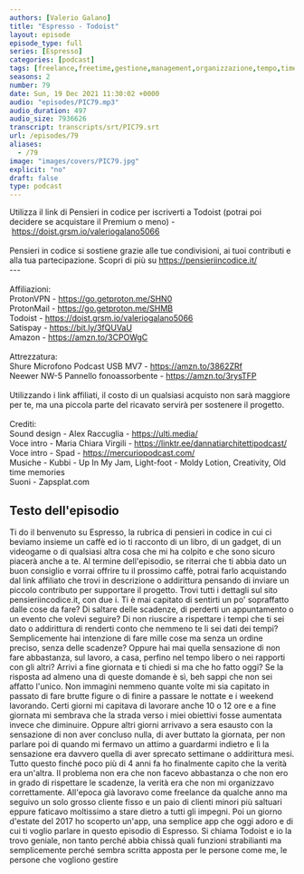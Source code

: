 ```yaml
---
authors: [Valerio Galano]
title: "Espresso - Todoist"
layout: episode
episode_type: full
series: [Espresso]
categories: [podcast]
tags: [freelance,freetime,gestione,management,organizzazione,tempo,time]
seasons: 2
number: 79
date: Sun, 19 Dec 2021 11:30:02 +0000
audio: "episodes/PIC79.mp3"
audio_duration: 497
audio_size: 7936626
transcript: transcripts/srt/PIC79.srt
url: /episodes/79
aliases: 
  - /79
image: "images/covers/PIC79.jpg"
explicit: "no"
draft: false
type: podcast
---
```

Utilizza il link di Pensieri in codice per iscriverti a Todoist (potrai poi decidere se acquistare il Premium o meno) - <a href="https://doist.grsm.io/valeriogalano5066" rel="noopener">https://doist.grsm.io/valeriogalano5066</a><br /><br />Pensieri in codice si sostiene grazie alle tue condivisioni, ai tuoi contributi e alla tua partecipazione. Scopri di più su <a href="https://pensieriincodice.it/" rel="noopener">https://pensieriincodice.it/</a> <br />---<br /><br />Affiliazioni:<br />ProtonVPN - <a href="https://go.getproton.me/SHN0" rel="noopener">https://go.getproton.me/SHN0</a> <br />ProtonMail - <a href="https://go.getproton.me/SHMB" rel="noopener">https://go.getproton.me/SHMB</a> <br />Todoist - <a href="https://doist.grsm.io/valeriogalano5066" rel="noopener">https://doist.grsm.io/valeriogalano5066</a> <br />Satispay - <a href="https://bit.ly/3fQUVaU" rel="noopener">https://bit.ly/3fQUVaU</a> <br />Amazon - <a href="https://amzn.to/3CPOWgC" rel="noopener">https://amzn.to/3CPOWgC</a> <br /><br />Attrezzatura:<br />Shure Microfono Podcast USB MV7 - <a href="https://amzn.to/3862ZRf" rel="noopener">https://amzn.to/3862ZRf</a> <br />Neewer NW-5 Pannello fonoassorbente - <a href="https://amzn.to/3rysTFP" rel="noopener">https://amzn.to/3rysTFP</a> <br /><br />Utilizzando i link affiliati, il costo di un qualsiasi acquisto non sarà maggiore per te, ma una piccola parte del ricavato servirà per sostenere il progetto.<br /><br />Crediti:<br />Sound design - Alex Raccuglia - <a href="https://ulti.media/" rel="noopener">https://ulti.media/</a> <br />Voce intro - Maria Chiara Virgili - <a href="https://linktr.ee/dannatiarchitettipodcast/" rel="noopener">https://linktr.ee/dannatiarchitettipodcast/</a>  <br />Voce intro - Spad - <a href="https://mercuriopodcast.com/" rel="noopener">https://mercuriopodcast.com/</a> <br />Musiche - Kubbi - Up In My Jam, Light-foot - Moldy Lotion, Creativity, Old time memories<br />Suoni - Zapsplat.com

<!-- more -->

## Testo dell'episodio

Ti do il benvenuto su Espresso, la rubrica di pensieri in codice in cui ci beviamo insieme
un caffè ed io ti racconto di un libro, di un gadget, di un videogame o di qualsiasi
altra cosa che mi ha colpito e che sono sicuro piacerà anche a te.
Al termine dell'episodio, se riterrai che ti abbia dato un buon consiglio e vorrai offrire
tu il prossimo caffè, potrai farlo acquistando dal link affiliato che trovi in descrizione
o addirittura pensando di inviare un piccolo contributo per supportare il progetto. Trovi
tutti i dettagli sul sito pensieriincodice.it, con due i.
Ti è mai capitato di sentirti un po' sopraffatto dalle cose da fare? Di saltare delle scadenze,
di perderti un appuntamento o un evento che volevi seguire? Di non riuscire a rispettare
i tempi che ti sei dato o addirittura di renderti conto che nemmeno te li sei dati dei tempi?
Semplicemente hai intenzione di fare mille cose ma senza un ordine preciso, senza delle
scadenze? Oppure hai mai quella sensazione di non fare abbastanza, sul lavoro, a casa,
perfino nel tempo libero o nei rapporti con gli altri? Arrivi a fine giornata e ti chiedi
si ma che ho fatto oggi? Se la risposta ad almeno una di queste domande è sì, beh sappi
che non sei affatto l'unico. Non immagini nemmeno quante volte mi sia capitato in passato
di fare brutte figure o di finire a passare le nottate e i weekend lavorando. Certi giorni
mi capitava di lavorare anche 10 o 12 ore e a fine giornata mi sembrava che la strada
verso i miei obiettivi fosse aumentata invece che diminuire. Oppure altri giorni arrivavo
a sera esausto con la sensazione di non aver concluso nulla, di aver buttato la giornata,
per non parlare poi di quando mi fermavo un attimo a guardarmi indietro e lì la sensazione
era davvero quella di aver sprecato settimane o addirittura mesi. Tutto questo finché poco
più di 4 anni fa ho finalmente capito che la verità era un'altra. Il problema non era
che non facevo abbastanza o che non ero in grado di rispettare le scadenze, la verità
era che non mi organizzavo correttamente. All'epoca già lavoravo come freelance da
qualche anno ma seguivo un solo grosso cliente fisso e un paio di clienti minori più saltuari
eppure faticavo moltissimo a stare dietro a tutti gli impegni. Poi un giorno d'estate
del 2017 ho scoperto un'app, una semplice app che oggi adoro e di cui ti voglio parlare
in questo episodio di Espresso. Si chiama Todoist e io la trovo geniale, non tanto perché
abbia chissà quali funzioni strabilianti ma semplicemente perché sembra scritta apposta
per le persone come me, le persone che vogliono gestire

